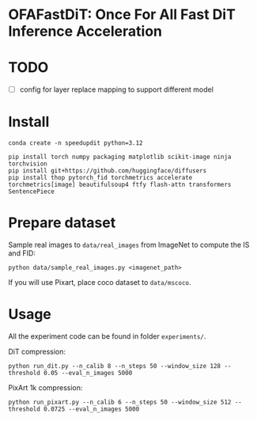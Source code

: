 # OFAFastDiT: Once For All Fast DiT Inference Acceleration

# TODO
- [ ] config for layer replace mapping to support different model

# Install

```
conda create -n speedupdit python=3.12
```


```
pip install torch numpy packaging matplotlib scikit-image ninja torchvision
pip install git+https://github.com/huggingface/diffusers
pip install thop pytorch_fid torchmetrics accelerate torchmetrics[image] beautifulsoup4 ftfy flash-attn transformers SentencePiece
```

# Prepare dataset

Sample real images to `data/real_images` from ImageNet to compute the IS and FID:
```
python data/sample_real_images.py <imagenet_path>
```

If you will use Pixart, place coco dataset to `data/mscoco`.

# Usage
All the experiment code can be found in folder `experiments/`.

DiT compression:
```
python run_dit.py --n_calib 8 --n_steps 50 --window_size 128 --threshold 0.05 --eval_n_images 5000
```

PixArt 1k compression:
```
python run_pixart.py --n_calib 6 --n_steps 50 --window_size 512 --threshold 0.0725 --eval_n_images 5000

```
